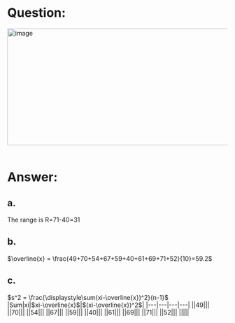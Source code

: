 # Question:<br>
<img width="595" height="267" alt="image" src="https://github.com/user-attachments/assets/56c07ecd-3387-4ea2-a645-32fcab0a38e3" /><br>
<br>
# Answer:<br>
## a.<br>
The range is R=71-40=31
## b.<br>
$\overline{x} = \frac{49+70+54+67+59+40+61+69+71+52}{10}=59.2$<br>
## c.<br>
$s^2 = \frac{\displaystyle\sum(xi-\overline{x})^2}{n-1}$<br>
|Sum|xi|$xi-\overline{x}$|$(xi-\overline{x})^2$|
|---|---|---|---|
||49|||
||70|||
||54|||
||67|||
||59|||
||40|||
||61|||
||69|||
||71|||
||52|||
|||||
